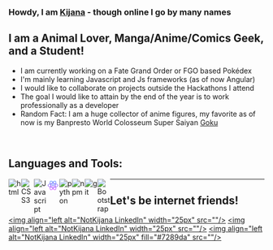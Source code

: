 ### Howdy, I am [Kijana] - though online I go by many names  ###

## I am a Animal Lover, Manga/Anime/Comics Geek, and a Student! ##
- I am currently working on a Fate Grand Order or FGO based Pokédex
- I'm mainly learning Javascript and Js frameworks (as of now Angular)
- I would like to collaborate on projects outside the Hackathons I attend
- The goal I would like to attain by the end of the year is to work professionally as a developer
- Random Fact: I am a huge collector of anime figures, my favorite as of now is my Banpresto World Colosseum Super Saiyan [Goku]

<br />

## Languages and Tools: ##
<img align="left" alt="html" width="25px" src="https://raw.githubusercontent.com/NotKijana/NotKijana/9b43bb5edf1b5778bf2cefc4200f68a6b55f2a8a/.github/images/html.svg?token=AQGQHDTMJW2YBRDUNAKRM43BHFZA4"/> 
<img align="left" alt="CSS3" width="25px" src="https://raw.githubusercontent.com/NotKijana/NotKijana/9b43bb5edf1b5778bf2cefc4200f68a6b55f2a8a/.github/images/css3.svg?token=AQGQHDUO2LCZ3PPV574WAI3BHFYVC"/> 
<img align="left" alt="Javascript" width="25px" src="https://raw.githubusercontent.com/NotKijana/NotKijana/9b43bb5edf1b5778bf2cefc4200f68a6b55f2a8a/.github/images/javascript.svg?token=AQGQHDRFGU2XWWYSV7XKB5LBHFZCC"/> 
<img align="left" alt="react" width="25px" src=".github/images/react.svg"/> 
<img align="left" alt="python" width="25px" src="https://raw.githubusercontent.com/NotKijana/NotKijana/9b43bb5edf1b5778bf2cefc4200f68a6b55f2a8a/.github/images/python.svg?token=AQGQHDQHYUNTZR2HTUOUXBTBHFZES"/>
<img align="left" alt="npm" width="25px" src="https://raw.githubusercontent.com/NotKijana/NotKijana/9b43bb5edf1b5778bf2cefc4200f68a6b55f2a8a/.github/images/npm.svg?token=AQGQHDWOSWUNRVKXPMXI47LBHFZDI"/>
<img align="left" alt="git" width="25px" src="https://raw.githubusercontent.com/NotKijana/NotKijana/9b43bb5edf1b5778bf2cefc4200f68a6b55f2a8a/.github/images/git.svg?token=AQGQHDWRT5425HUSLSVQBKLBHFY7Q"/>
<img align="left" alt="Bootstrap" width="25px" src="https://raw.githubusercontent.com/NotKijana/NotKijana/9b43bb5edf1b5778bf2cefc4200f68a6b55f2a8a/.github/images/bootstrap.svg?token=AQGQHDTFCMSWOI4PM3CTIILBHFYQK"/> 

---

## Let's be internet friends! ##
[<img align="left alt="NotKijana LinkedIn" width="25px" src=""/>][linkedin]
[<img align="left alt="NotKijana LinkedIn" width="25px" src=""/>][codepen]
[<img align="left alt="NotKijana LinkedIn" width="25px" fill="#7289da" src=""/>][discord]


[Kijana]: kijana.io
[Goku]: https://www.amazon.com/Banpresto-Dragon-Figure-Colosseum-ver-Vol-1/dp/B076VLY621
[linkedin]: https://www.linkedin.com/in/kijana-richmond-525a95162/
[codepen]: https://codepen.io/NotKijana
[discord]: https://discordapp.com/users/813521466510540811/
